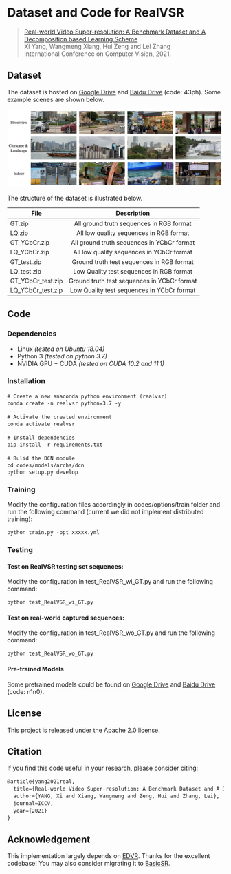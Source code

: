 # Dataset and Code for RealVSR

>[Real-world Video Super-resolution: A Benchmark Dataset and A Decomposition based Learning Scheme](https://www4.comp.polyu.edu.hk/~cslzhang/paper/ICCV21_RealVSR.pdf) \
>Xi Yang, Wangmeng Xiang, Hui Zeng and Lei Zhang \
>International Conference on Computer Vision, 2021.

## Dataset

The dataset is hosted on [Google Drive](https://drive.google.com/drive/folders/1-8MvMEYMOeOE713DjI7TJKyRE-LnrM3Y?usp=sharing) and [Baidu Drive](https://pan.baidu.com/s/1rBIGo5xrY2VtpoUF2gf_HA) (code: 43ph). Some example scenes are shown below.

![dataset_samples](./imgs/dataset_samples.png)

The structure of the dataset is illustrated below.

| File                     | Description                                 |
| ------------------------ |:-------------------------------------------:|
| GT.zip                   | All ground truth sequences in RGB format    |
| LQ.zip                   | All low quality sequences in RGB format     |
| GT_YCbCr.zip             | All ground truth sequences in YCbCr format  |
| LQ_YCbCr.zip             | All low quality sequences in YCbCr format   |
| GT_test.zip              | Ground truth test sequences in RGB format   |
| LQ_test.zip              | Low Quality test sequences in RGB format    |
| GT_YCbCr_test.zip        | Ground truth test sequences in YCbCr format |
| LQ_YCbCr_test.zip        | Low Quality test sequences in YCbCr format  |

## Code

### Dependencies
* Linux *(tested on Ubuntu 18.04)*
* Python 3 *(tested on python 3.7)*
* NVIDIA GPU + CUDA *(tested on CUDA 10.2 and 11.1)*

### Installation
```
# Create a new anaconda python environment (realvsr)
conda create -n realvsr python=3.7 -y

# Activate the created environment
conda activate realvsr

# Install dependencies
pip install -r requirements.txt

# Bulid the DCN module
cd codes/models/archs/dcn
python setup.py develop
```

### Training

Modify the configuration files accordingly in codes/options/train folder and run the following command (current we did not implement distributed training):
```
python train.py -opt xxxxx.yml
```

### Testing

#### Test on RealVSR testing set sequences:
Modify the configuration in test_RealVSR_wi_GT.py and run the following command:
```
python test_RealVSR_wi_GT.py
```

#### Test on real-world captured sequences:
Modify the configuration in test_RealVSR_wo_GT.py and run the following command:
```
python test_RealVSR_wo_GT.py
```

#### Pre-trained Models
Some pretrained models could be found on [Google Drive](https://drive.google.com/drive/folders/1nMXhsNbTrRUBUX8EEzeD_gqmqoHbcmDz?usp=sharing) and [Baidu Drive](https://pan.baidu.com/s/1zYupxTDBRAyxbzc5fQThwQ) (code: n1n0).

## License

This project is released under the Apache 2.0 license.

## Citation

If you find this code useful in your research, please consider citing:
``` latex
@article{yang2021real,
  title={Real-world Video Super-resolution: A Benchmark Dataset and A Decomposition based Learning Scheme},
  author={YANG, Xi and Xiang, Wangmeng and Zeng, Hui and Zhang, Lei},
  journal=ICCV,
  year={2021}
}
```

## Acknowledgement

This implementation largely depends on [EDVR](https://github.com/xinntao/EDVR). Thanks for the excellent codebase! You may also consider migrating it to [BasicSR](https://github.com/xinntao/BasicSR).
